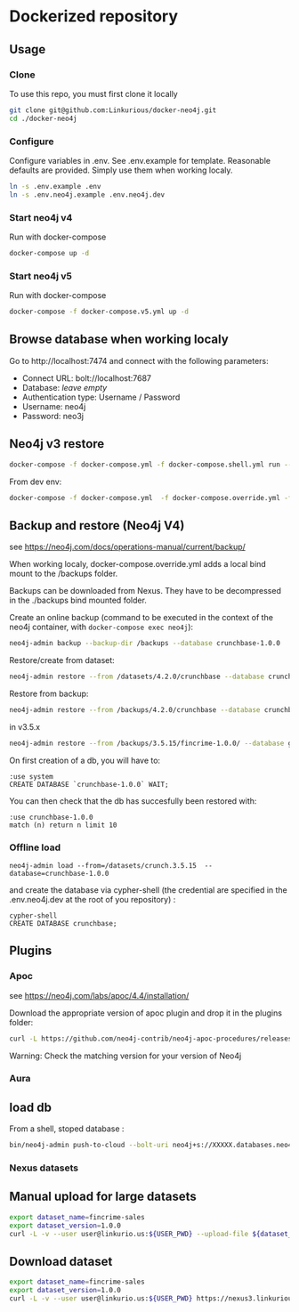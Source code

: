 # Dockerized repository

## Usage

### Clone
To use this repo, you must first clone it locally
```sh
git clone git@github.com:Linkurious/docker-neo4j.git
cd ./docker-neo4j
```

### Configure
Configure variables in .env. See .env.example for template.
Reasonable defaults are provided. Simply use them when working localy.
```sh
ln -s .env.example .env
ln -s .env.neo4j.example .env.neo4j.dev
```

### Start neo4j v4
Run with docker-compose
```sh
docker-compose up -d
```

### Start neo4j v5
Run with docker-compose
```sh
docker-compose -f docker-compose.v5.yml up -d
```

## Browse database when working localy
Go to http://localhost:7474 and connect with the following parameters:

- Connect URL: bolt://localhost:7687
- Database: _leave empty_
- Authentication type: Username / Password
- Username: neo4j
- Password: neo3j

## Neo4j v3 restore
```sh
docker-compose -f docker-compose.yml -f docker-compose.shell.yml run --rm neo4j bash
```
From dev env:
```sh
docker-compose -f docker-compose.yml  -f docker-compose.override.yml -f docker-compose.shell.yml run --rm neo4j bash
```

## Backup and restore (Neo4j V4)
see https://neo4j.com/docs/operations-manual/current/backup/

When working localy, docker-compose.override.yml adds a local bind mount to the /backups folder.

Backups can be downloaded from Nexus. They have to be decompressed in the ./backups bind mounted folder.

Create an online backup (command to be executed in the context of the neo4j container, with `docker-compose exec neo4j`):
```sh
neo4j-admin backup --backup-dir /backups --database crunchbase-1.0.0
```

Restore/create from dataset:
```sh
neo4j-admin restore --from /datasets/4.2.0/crunchbase --database crunchbase-1.0.0  --verbose
```

Restore from backup:
```sh
neo4j-admin restore --from /backups/4.2.0/crunchbase --database crunchbase-1.0.0 --verbose
```
in v3.5.x
```sh
neo4j-admin restore --from /backups/3.5.15/fincrime-1.0.0/ --database graph.db
```

On first creation of a db, you will have to:
```
:use system
CREATE DATABASE `crunchbase-1.0.0` WAIT;
```

You can then check that the db has succesfully been restored with:
```
:use crunchbase-1.0.0
match (n) return n limit 10
```

### Offline load
```
neo4j-admin load --from=/datasets/crunch.3.5.15  --database=crunchbase-1.0.0
```
and create the database via cypher-shell (the credential are specified in the .env.neo4j.dev at the root of you repository) :
```
cypher-shell
CREATE DATABASE crunchbase;
```

## Plugins
### Apoc
see https://neo4j.com/labs/apoc/4.4/installation/

Download the appropriate version of apoc plugin and drop it in the plugins folder:
```sh
curl -L https://github.com/neo4j-contrib/neo4j-apoc-procedures/releases/download/4.4.0.11/apoc-4.4.0.11-all.jar -o plugins/apoc-4.4.0.11-all.jar
```
Warning: Check the matching version for your version of Neo4j

### Aura
## load db
From a shell, stoped database :
```sh
bin/neo4j-admin push-to-cloud --bolt-uri neo4j+s://XXXXX.databases.neo4j.io --database=fincrime-1.0.0 --overwrite
```

### Nexus datasets


## Manual upload for large datasets
```sh
export dataset_name=fincrime-sales
export dataset_version=1.0.0
curl -L -v --user user@linkurio.us:${USER_PWD} --upload-file ${dataset_name}-${dataset_version}.tgz https://nexus3.linkurious.net/repository/datasets/com/linkurious/neo4j/4.2.4/${dataset_name}/${dataset_name}-${dataset_version}.tgz
```
## Download dataset
```sh
export dataset_name=fincrime-sales
export dataset_version=1.0.0
curl -L -v --user user@linkurio.us:${USER_PWD} https://nexus3.linkurious.net/repository/datasets/com/linkurious/neo4j/4.2.4/${dataset_name}/${dataset_name}-${dataset_version}.tgz
```

